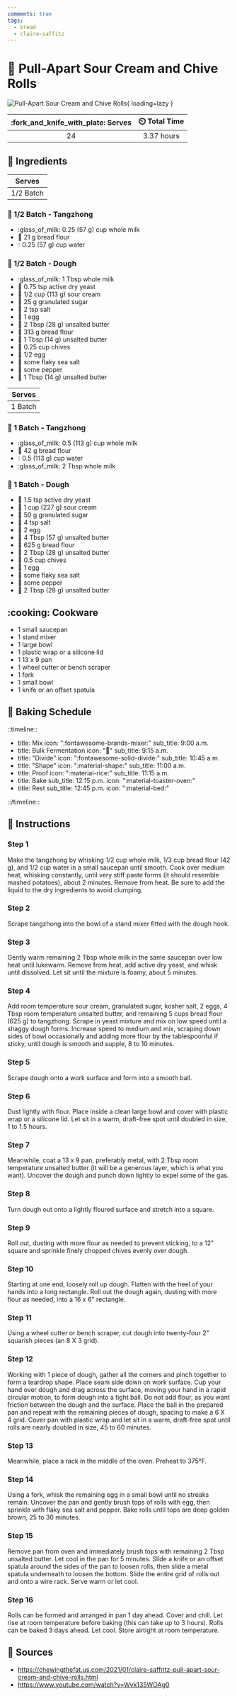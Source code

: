 ```yaml
---
comments: true
tags:
  - bread
  - claire-saffitz
---
```

# :bread: Pull-Apart Sour Cream and Chive Rolls

![Pull-Apart Sour Cream and Chive Rolls][1]{ loading=lazy }

| :fork_and_knife_with_plate: Serves | :timer_clock: Total Time |
|:----------------------------------:|:-----------------------: |
| 24 | 3.37 hours |

## :salt: Ingredients

| Serves    |
|:---------:|
| 1/2 Batch |

### :bread: 1/2 Batch - Tangzhong

- :glass_of_milk: 0.25 (57 g) cup whole milk
- :ear_of_rice: 21 g bread flour
- :droplet: 0.25 (57 g) cup water

### :bread: 1/2 Batch - Dough

- :glass_of_milk: 1 Tbsp whole milk
- :microbe: 0.75 tsp active dry yeast
- :rice: 1/2 cup (113 g) sour cream
- :candy: 25 g granulated sugar
- :salt: 2 tsp salt
- :egg: 1 egg
- :butter: 2 Tbsp (28 g) unsalted butter
- :ear_of_rice: 313 g bread flour
- :butter: 1 Tbsp (14 g) unsalted butter
- :herb: 0.25 cup chives
- :egg: 1/2 egg
- :salt: some flaky sea salt
- :salt: some pepper
- :butter: 1 Tbsp (14 g) unsalted butter

| Serves  |
|:-------:|
| 1 Batch |

### :bread: 1 Batch - Tangzhong

- :glass_of_milk: 0.5 (113 g) cup whole milk
- :ear_of_rice: 42 g bread flour
- :droplet: 0.5 (113 g) cup water
- :glass_of_milk: 2 Tbsp whole milk

### :bread: 1 Batch - Dough

- :microbe: 1.5 tsp active dry yeast
- :rice: 1 cup (227 g) sour cream
- :candy: 50 g granulated sugar
- :salt: 4 tsp salt
- :egg: 2 egg
- :butter: 4 Tbsp (57 g) unsalted butter
- :ear_of_rice: 625 g bread flour
- :butter: 2 Tbsp (28 g) unsalted butter
- :herb: 0.5 cup chives
- :egg: 1 egg
- :salt: some flaky sea salt
- :salt: some pepper
- :butter: 2 Tbsp (28 g) unsalted butter

## :cooking: Cookware

- 1 small saucepan
- 1 stand mixer
- 1 large bowl
- 1 plastic wrap or a silicone lid
- 1 13 x 9 pan
- 1 wheel cutter or bench scraper
- 1 fork
- 1 small bowl
- 1 knife or an offset spatula

## :calendar: Baking Schedule

::timeline::

- title: Mix
  icon: ":fontawesome-brands-mixer:"
  sub_title: 9:00 a.m.
- title: Bulk Fermentation
  icon: ":microbe:"
  sub_title: 9:15 a.m.
- title: "Divide"
  icon: ":fontawesome-solid-divide:"
  sub_title: 10:45 a.m.
- title: "Shape"
  icon: ":material-shape:"
  sub_title: 11:00 a.m.
- title: Proof
  icon: ":material-rice:"
  sub_title: 11:15 a.m.
- title: Bake
  sub_title: 12:15 p.m.
  icon: ":material-toaster-oven:"
- title: Rest
  sub_title: 12:45 p.m.
  icon: ":material-bed:"

::/timeline::

## :pencil: Instructions

### Step 1

Make the tangzhong by whisking 1/2 cup whole milk, 1/3 cup bread flour (42 g), and 1/2 cup water in a small saucepan
until smooth. Cook over medium heat, whisking constantly, until very stiff paste forms (it should resemble mashed
potatoes), about 2 minutes. Remove from heat. Be sure to add the liquid to the dry ingredients to avoid clumping.

### Step 2

Scrape tangzhong into the bowl of a stand mixer fitted with the dough hook.

### Step 3

Gently warm remaining 2 Tbsp whole milk in the same saucepan over low heat until lukewarm. Remove from heat, add active
dry yeast, and whisk until dissolved. Let sit until the mixture is foamy, about 5 minutes.

### Step 4

Add room temperature sour cream, granulated sugar, kosher salt, 2 eggs, 4 Tbsp room temperature unsalted butter, and
remaining 5 cups bread flour (625 g) to tangzhong. Scrape in yeast mixture and mix on low speed until a shaggy dough
forms. Increase speed to medium and mix, scraping down sides of bowl occasionally and adding more flour by the
tablespoonful if sticky, until dough is smooth and supple, 8 to 10 minutes.

### Step 5

Scrape dough onto a work surface and form into a smooth ball.

### Step 6

Dust lightly with flour. Place inside a clean large bowl and cover with plastic wrap or a silicone lid. Let sit in a
warm, draft-free spot until doubled in size, 1 to 1.5 hours.

### Step 7

Meanwhile, coat a 13 x 9 pan, preferably metal, with 2 Tbsp room temperature unsalted butter (it will be a generous
layer, which is what you want). Uncover the dough and punch down lightly to expel some of the gas.

### Step 8

Turn dough out onto a lightly floured surface and stretch into a square.

### Step 9

Roll out, dusting with more flour as needed to prevent sticking, to a 12" square and sprinkle finely chopped chives
evenly over dough.

### Step 10

Starting at one end, loosely roll up dough. Flatten with the heel of your hands into a long rectangle. Roll out the
dough again, dusting with more flour as needed, into a 16 x 6" rectangle.

### Step 11

Using a wheel cutter or bench scraper, cut dough into twenty-four 2" squarish pieces (an 8 X 3 grid).

### Step 12

Working with 1 piece of dough, gather all the corners and pinch together to form a teardrop shape. Place seam side down
on work surface. Cup your hand over dough and drag across the surface, moving your hand in a rapid circular motion, to
form dough into a tight ball. Do not add flour, as you want friction between the dough and the surface. Place the ball
in the prepared pan and repeat with the remaining pieces of dough, spacing to make a 6 X 4 grid. Cover pan with plastic
wrap and let sit in a warm, draft-free spot until rolls are nearly doubled in size, 45 to 60 minutes.

### Step 13

Meanwhile, place a rack in the middle of the oven. Preheat to 375°F.

### Step 14

Using a fork, whisk the remaining egg in a small bowl until no streaks remain. Uncover the pan and gently brush tops of
rolls with egg, then sprinkle with flaky sea salt and pepper. Bake rolls until tops are deep golden brown, 25 to 30
minutes.

### Step 15

Remove pan from oven and immediately brush tops with remaining 2 Tbsp unsalted butter. Let cool in the pan for 5
minutes. Slide a knife or an offset spatula around the sides of the pan to loosen rolls, then slide a metal spatula
underneath to loosen the bottom. Slide the entire grid of rolls out and onto a wire rack. Serve warm or let cool.

### Step 16

Rolls can be formed and arranged in pan 1 day ahead. Cover and chill. Let rise at room temperature before baking (this
can take up to 3 hours). Rolls can be baked 3 days ahead. Let cool. Store airtight at room temperature.

## :link: Sources

- <https://chewingthefat.us.com/2021/01/claire-saffritz-pull-apart-sour-cream-and-chive-rolls.html>
- <https://www.youtube.com/watch?v=Wvk135WOAg0>

[1]: <../assets/images/pull-apart-sour-cream-and-chive-rolls.jpg>
